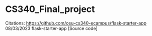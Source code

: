 # CS340_Final_project

Citations:
https://github.com/osu-cs340-ecampus/flask-starter-app
08/03/2023
flask-starter-app
[Source code]     